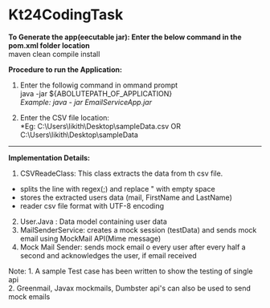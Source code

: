# Kt24CodingTask   

**To Generate the app(eecutable jar): Enter the below command in the pom.xml folder location**     
maven clean compile install

**Procedure to run the Application:**      
1. Enter the followig command in ommand prompt    
java -jar ${ABOLUTEPATH_OF_APPLICATION}    
*Example: java - jar EmailServiceApp.jar*     

2. Enter the CSV file location:     
*Eg: C:\Users\likith\Desktop\sampleData.csv OR    
    C:\Users\likith\Desktop\sampleData      

-------------------------------------------------------------------     
**Implementation Details:**    
1. CSVReadeClass: This class extracts the data from th csv file.    
  - splits the line with regex(;) and replace " with empty space    
  - stores the extracted users data (mail, FirstName and LastName)   
  - reader csv file format with UTF-8 encoding    
2. User.Java : Data model containing user data    
3. MailSenderService: creates a mock session (testData) and sends mock email using MockMail API(Mime message)    
4. Mock Mail Sender: sends mock email o every user after every half a second and acknowledges the user, if email received   

Note: 1. A sample Test case has been written to show the testing of single api   
      2. Greenmail, Javax mockmails, Dumbster api's can also be used to send mock emails    

